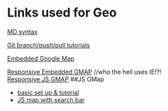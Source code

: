 Links used for Geo
=================  
  
[MD syntax](https://github.com/adam-p/markdown-here/wiki/Markdown-Cheatsheet)  

[Git branch/push/pull tutorials](https://www.atlassian.com/git/tutorials/using-branches/git-checkout)

[Embedded Google Map](https://developers.google.com/maps/documentation/embed/start)  

[Responsive Embedded GMAP](http://www.labnol.org/internet/embed-responsive-google-maps/28333/) //who the hell uses IE!?!   
[Responsive JS GMAP](http://codepen.io/hubpork/pen/xriIz)
##JS GMap  
 * [basic set up & tutorial](https://developers.google.com/maps/documentation/javascript/tutorial)
 * [JS map with search bar](https://developers.google.com/maps/documentation/javascript/examples/places-searchbox)
